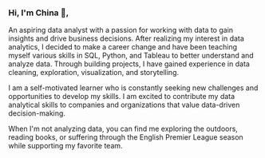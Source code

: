 ### Hi, I'm China 👋,

An aspiring data analyst with a passion for working with data to gain insights and drive business decisions. After realizing my interest in data analytics, I decided to make a career change and have been teaching myself various skills in SQL, Python, and Tableau to better understand and analyze data. Through building projects, I have gained experience in data cleaning, exploration, visualization, and storytelling.

I am a self-motivated learner who is constantly seeking new challenges and opportunities to develop my skills. I am excited to contribute my data analytical skills to companies and organizations that value data-driven decision-making.

When I'm not analyzing data, you can find me exploring the outdoors, reading books, or suffering through the English Premier League season while supporting my favorite team.


<!--
**ChinaBradley/ChinaBradley** is a ✨ _special_ ✨ repository because its `README.md` (this file) appears on your GitHub profile.

Here are some ideas to get you started:

- 🔭 I’m currently working on ...
- 🌱 I’m currently learning ...
- 👯 I’m looking to collaborate on ...
- 🤔 I’m looking for help with ...
- 💬 Ask me about ...
- 📫 How to reach me: ...
- 😄 Pronouns: ...
- ⚡ Fun fact: ...
-->
